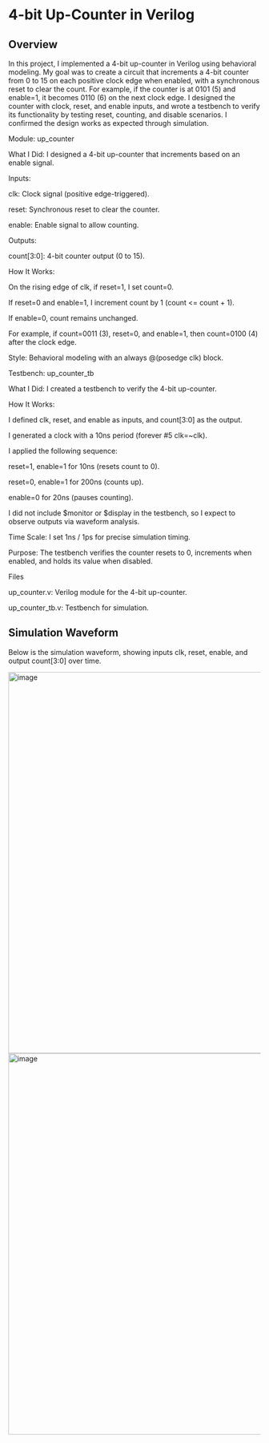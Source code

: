 # 4-bit Up-Counter in Verilog

## Overview

In this project, I implemented a 4-bit up-counter in Verilog using behavioral modeling. My goal was to create a circuit that increments a 4-bit counter from 0 to 15 on each positive clock edge when enabled, with a synchronous reset to clear the count. For example, if the counter is at 0101 (5) and enable=1, it becomes 0110 (6) on the next clock edge. I designed the counter with clock, reset, and enable inputs, and wrote a testbench to verify its functionality by testing reset, counting, and disable scenarios. I confirmed the design works as expected through simulation.

Module: up_counter





What I Did: I designed a 4-bit up-counter that increments based on an enable signal.



Inputs:





clk: Clock signal (positive edge-triggered).



reset: Synchronous reset to clear the counter.



enable: Enable signal to allow counting.



Outputs:





count[3:0]: 4-bit counter output (0 to 15).



How It Works:





On the rising edge of clk, if reset=1, I set count=0.



If reset=0 and enable=1, I increment count by 1 (count <= count + 1).



If enable=0, count remains unchanged.



For example, if count=0011 (3), reset=0, and enable=1, then count=0100 (4) after the clock edge.



Style: Behavioral modeling with an always @(posedge clk) block.

Testbench: up_counter_tb





What I Did: I created a testbench to verify the 4-bit up-counter.



How It Works:





I defined clk, reset, and enable as inputs, and count[3:0] as the output.



I generated a clock with a 10ns period (forever #5 clk=~clk).



I applied the following sequence:





reset=1, enable=1 for 10ns (resets count to 0).



reset=0, enable=1 for 200ns (counts up).



enable=0 for 20ns (pauses counting).



I did not include $monitor or $display in the testbench, so I expect to observe outputs via waveform analysis.



Time Scale: I set 1ns / 1ps for precise simulation timing.



Purpose: The testbench verifies the counter resets to 0, increments when enabled, and holds its value when disabled.

Files





up_counter.v: Verilog module for the 4-bit up-counter.



up_counter_tb.v: Testbench for simulation.


## Simulation Waveform

Below is the simulation waveform, showing inputs clk, reset, enable, and output count[3:0] over time.


<img width="761" alt="image" src="https://github.com/user-attachments/assets/85615086-7549-4d37-b253-a39b02bc70d1" />
<img width="761" alt="image" src="https://github.com/user-attachments/assets/85615086-7549-4d37-b253-a39b02bc70d1" />
